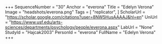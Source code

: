 +++
SequenceNumber = "30"
Anchor = "everona"
Title = "Edelyn Verona"
Image = "headshots/everona.png"
Tags = [ "replicator", ]
ScholarUrl = "https://scholar.google.com/citations?user=8NW5HusAAAAJ&hl=en"
UniUrl = "https://www.usf.edu/arts-sciences/departments/psychology/people/everona.aspx"
LabUrl = "None"
StudyId = "Hajcak2003"
PersonId = "everona"
FullName = "Edelyn Verona"
+++